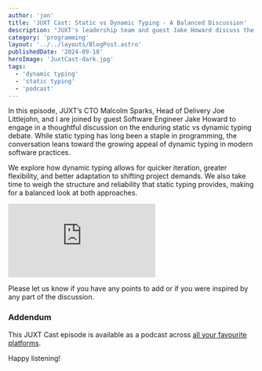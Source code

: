 ```yaml
---
author: 'jon'
title: 'JUXT Cast: Static vs Dynamic Typing - A Balanced Discussion'
description: "JUXT's leadership team and guest Jake Howard discuss the merits of dynamic typing and its growing role in modern development."
category: 'programming'
layout: '../../layouts/BlogPost.astro'
publishedDate: '2024-09-18'
heroImage: 'JuxtCast-dark.jpg'
tags:
  - 'dynamic typing'
  - 'static typing'
  - 'podcast'
---
```


In this episode, JUXT’s CTO Malcolm Sparks, Head of Delivery Joe Littlejohn, and I are joined by guest Software Engineer Jake Howard to engage in a thoughtful discussion on the enduring static vs dynamic typing debate. While static typing has long been a staple in programming, the conversation leans toward the growing appeal of dynamic typing in modern software practices.

We explore how dynamic typing allows for quicker iteration, greater flexibility, and better adaptation to shifting project demands. We also take time to weigh the structure and reliability that static typing provides, making for a balanced look at both approaches.

<iframe class='aspect-video w-full' src="https://www.youtube.com/embed/E6ilWUa0N9U?si=-YvTbY4S_HzyRgXR" title="YouTube video player" frameborder="0" allow="accelerometer; autoplay; clipboard-write; encrypted-media; gyroscope; picture-in-picture; web-share" referrerpolicy="strict-origin-when-cross-origin" allowfullscreen></iframe>

Please let us know if you have any points to add or if you were inspired by any part of the discussion.

### Addendum

This JUXT Cast episode is available as a podcast across [all your favourite platforms](https://pnc.st/s/juxt-cast/caa04e86/static-vs-dynamic-typing-a-balanced-discussion-on-modern-programming-practices-with-jake-howard).

Happy listening!
